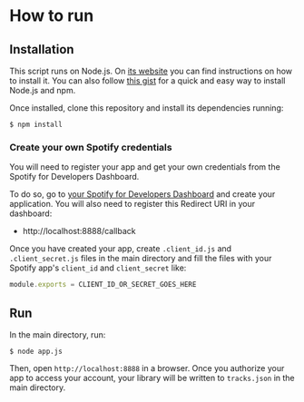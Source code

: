 # How to run

## Installation

This script runs on Node.js. On [its website](http://www.nodejs.org/download/) you can find instructions on how to install it. You can also follow [this gist](https://gist.github.com/isaacs/579814) for a quick and easy way to install Node.js and npm.

Once installed, clone this repository and install its dependencies running:

    $ npm install

### Create your own Spotify credentials
You will need to register your app and get your own credentials from the Spotify for Developers Dashboard.

To do so, go to [your Spotify for Developers Dashboard](https://beta.developer.spotify.com/dashboard) and create your application. You will also need to register this Redirect URI in your dashboard:

* http://localhost:8888/callback

Once you have created your app, create `.client_id.js` and `.client_secret.js` files in the main directory and fill the files with your Spotify app's `client_id` and `client_secret` like: 

```javascript
module.exports = CLIENT_ID_OR_SECRET_GOES_HERE
```

## Run
In the main directory, run:

    $ node app.js
    
Then, open `http://localhost:8888` in a browser. Once you authorize your app to access your account, your library will be written to `tracks.json` in the main directory.
